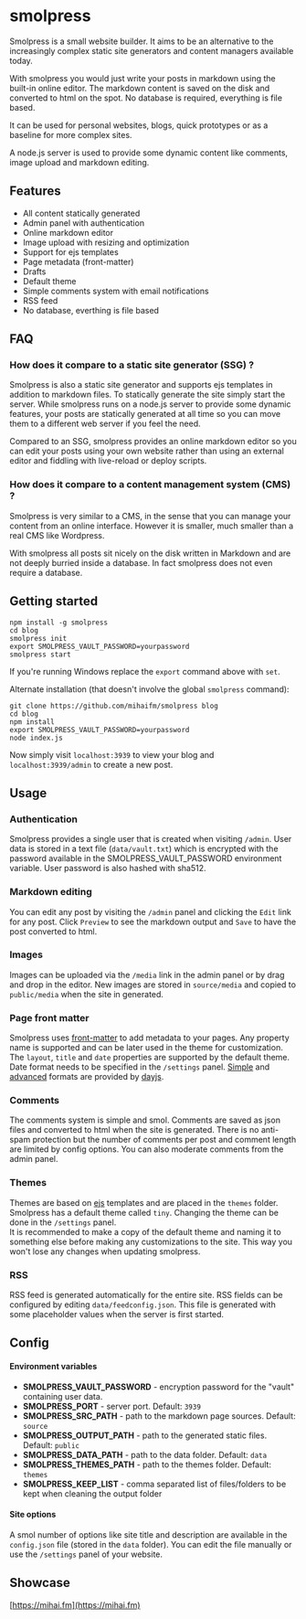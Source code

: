 # smolpress

Smolpress is a small website builder. It aims to be an alternative to the increasingly complex static site generators and content managers available today.

With smolpress you would just write your posts in markdown using the built-in online editor. The markdown content is saved on the disk and converted to html on the spot.
No database is required, everything is file based.    

It can be used for personal websites, blogs, quick prototypes or as a baseline for more complex sites.

A node.js server is used to provide some dynamic content like comments, image upload and markdown editing.

## Features

* All content statically generated
* Admin panel with authentication
* Online markdown editor
* Image upload with resizing and optimization
* Support for ejs templates
* Page metadata (front-matter)
* Drafts
* Default theme
* Simple comments system with email notifications
* RSS feed
* No database, everthing is file based

## FAQ

### How does it compare to a static site generator (SSG) ?

Smolpress is also a static site generator and supports ejs templates in addition to markdown files. To statically generate the site simply start the server.
While smolpress runs on a node.js server to provide some dynamic features, your posts are statically generated at all time so you can move them to a different web server if you feel the need.

Compared to an SSG, smolpress provides an online markdown editor so you can edit your posts using your own website rather than using an external editor and fiddling with live-reload or deploy scripts.

### How does it compare to a content management system (CMS) ?

Smolpress is very similar to a CMS, in the sense that you can manage your content from an online interface. However it is smaller, much smaller than a real CMS like Wordpress.

With smolpress all posts sit nicely on the disk written in Markdown and are not deeply burried inside a database. In fact smolpress does not even require a database.

## Getting started

    npm install -g smolpress
    cd blog
    smolpress init
    export SMOLPRESS_VAULT_PASSWORD=yourpassword
    smolpress start

If you're running Windows replace the `export` command above with `set`.

Alternate installation (that doesn't involve the global `smolpress` command):

    git clone https://github.com/mihaifm/smolpress blog
    cd blog
    npm install
    export SMOLPRESS_VAULT_PASSWORD=yourpassword
    node index.js

Now simply visit `localhost:3939` to view your blog and `localhost:3939/admin` to create a new post.

## Usage

###  Authentication

Smolpress provides a single user that is created when visiting `/admin`. User data is stored in a text file (`data/vault.txt`) which is encrypted with the password available in the SMOLPRESS_VAULT_PASSWORD environment variable. User password is also hashed with sha512.

### Markdown editing

You can edit any post by visiting the `/admin` panel and clicking the `Edit` link for any post. Click `Preview` to see the markdown output and `Save` to have the post converted to html.

### Images

Images can be uploaded via the `/media` link in the admin panel or by drag and drop in the editor. New images are stored in `source/media` and copied to `public/media` when the site in generated.

### Page front matter

Smolpress uses [front-matter](https://jekyllrb.com/docs/front-matter/) to add metadata to your pages. Any property name is supported and can be later used in the theme for customization.
The `layout`, `title` and `date` properties are supported by the default theme.
Date format needs to be specified in the `/settings` panel. [Simple](https://day.js.org/docs/en/parse/string-format) and [advanced](https://day.js.org/docs/en/plugin/advanced-format) formats are provided by [dayjs](https://day.js.org/en/).

### Comments

The comments system is simple and smol. Comments are saved as json files and converted to html when the site is generated. 
There is no anti-spam protection but the number of comments per post and comment length are limited by config options. You can also moderate comments from the admin panel.

### Themes

Themes are based on [ejs](https://ejs.co/) templates and are placed in the `themes` folder. Smolpress has a default theme called `tiny`. Changing the theme can be done in the `/settings` panel.     
It is recommended to make a copy of the default theme and naming it to something else before making any customizations to the site. This way you won't lose any changes when updating smolpress.

### RSS

RSS feed is generated automatically for the entire site. RSS fields can be configured by editing `data/feedconfig.json`. This file is generated with some placeholder values when the server is first started.

## Config

#### Environment variables

* __SMOLPRESS_VAULT_PASSWORD__ -  encryption password for the "vault" containing user data.
* __SMOLPRESS_PORT__ - server port. Default: `3939`
* __SMOLPRESS_SRC_PATH__ - path to the markdown page sources. Default: `source`
* __SMOLPRESS_OUTPUT_PATH__ - path to the generated static files. Default: `public`
* __SMOLPRESS_DATA_PATH__ - path to the data folder. Default: `data`
* __SMOLPRESS_THEMES_PATH__ - path to the themes folder. Default: `themes`
* __SMOLPRESS_KEEP_LIST__ - comma separated list of files/folders to be kept when cleaning the output folder

#### Site options

A smol number of options like site title and description are available in the `config.json` file (stored in the `data` folder). 
You can edit the file manually or use the `/settings` panel of your website.

## Showcase

[https://mihai.fm](https://mihai.fm)